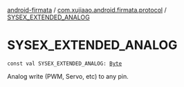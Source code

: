 [android-firmata](../index.md) / [com.xujiaao.android.firmata.protocol](index.md) / [SYSEX_EXTENDED_ANALOG](./-s-y-s-e-x_-e-x-t-e-n-d-e-d_-a-n-a-l-o-g.md)

# SYSEX_EXTENDED_ANALOG

`const val SYSEX_EXTENDED_ANALOG: `[`Byte`](https://kotlinlang.org/api/latest/jvm/stdlib/kotlin/-byte/index.html)

Analog write (PWM, Servo, etc) to any pin.

